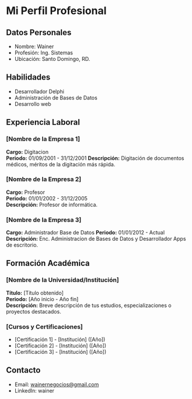 # Mi Perfil Profesional

## Datos Personales
- Nombre: Wainer
- Profesión: Ing. Sistemas
- Ubicación: Santo Domingo, RD.

## Habilidades
- Desarrollador Delphi
- Administración de Bases de Datos
- Desarrollo web

## Experiencia Laboral

### [Nombre de la Empresa 1]
**Cargo:** Digitacion  
**Periodo:** 01/09/2001 - 31/12/2001
**Descripción:** Digitación de documentos médicos, méritos de la digitación más rápida.

### [Nombre de la Empresa 2]
**Cargo:** Profesor  
**Periodo:** 01/01/2002 - 31/12/2005  
**Descripción:** Profesor de informática.

### [Nombre de la Empresa 3]
**Cargo:** Administrador Base de Datos 
**Periodo:** 01/01/2012 - Actual  
**Descripción:** Enc. Administracion de Bases de Datos y Desarrollador Apps de escritorio.

## Formación Académica

### [Nombre de la Universidad/Institución]
**Título:** [Título obtenido]  
**Periodo:** [Año inicio - Año fin]  
**Descripción:** Breve descripción de tus estudios, especializaciones o proyectos destacados.

### [Cursos y Certificaciones]
- [Certificación 1] - [Institución] ([Año])
- [Certificación 2] - [Institución] ([Año])
- [Certificación 3] - [Institución] ([Año])

## Contacto
- Email: wainernegocios@gmail.com
- LinkedIn: wainer